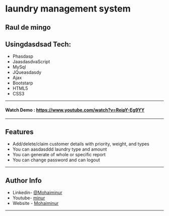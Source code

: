 # laundry management system
Raul de mingo
---
## Usingdasdsad Tech:

* Phasdasp
* JaasdasdvaScript
* MySql
* JQueasdasdy
* Ajax
* Bootstarp
* HTML5
* CSS3


---
#### Watch Demo : https://www.youtube.com/watch?v=ReipY-Eg9YY
---
## Features

*	Add/delete/claim customer details with priority, weight, and types 
*	You can aasdasddd laundry type and amount
*	You can generate of whole or specific report
*	You can change password and can logout


---


## Author Info
- Linkedin- [@Mohaiminur](https://www.linkedin.com/in/mohaiminur/)
- Youtube- [minur](https://twitter.com/mohaiminur404)
- Website - [Mohaiminur](https://mohaiminur.ml)

---
